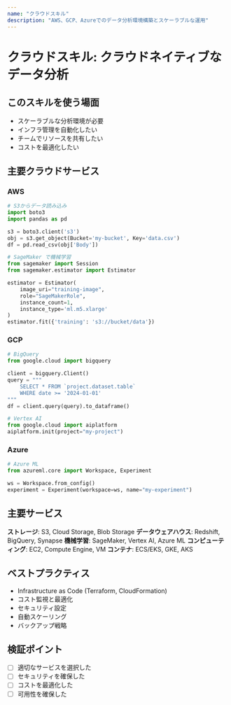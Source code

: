 ```yaml
---
name: "クラウドスキル"
description: "AWS、GCP、Azureでのデータ分析環境構築とスケーラブルな運用"
---
```


# クラウドスキル: クラウドネイティブなデータ分析

## このスキルを使う場面

- スケーラブルな分析環境が必要
- インフラ管理を自動化したい
- チームでリソースを共有したい
- コストを最適化したい

## 主要クラウドサービス

### AWS

```python
# S3からデータ読み込み
import boto3
import pandas as pd

s3 = boto3.client('s3')
obj = s3.get_object(Bucket='my-bucket', Key='data.csv')
df = pd.read_csv(obj['Body'])

# SageMaker で機械学習
from sagemaker import Session
from sagemaker.estimator import Estimator

estimator = Estimator(
    image_uri="training-image",
    role="SageMakerRole",
    instance_count=1,
    instance_type='ml.m5.xlarge'
)
estimator.fit({'training': 's3://bucket/data'})
```

### GCP

```python
# BigQuery
from google.cloud import bigquery

client = bigquery.Client()
query = """
    SELECT * FROM `project.dataset.table`
    WHERE date >= '2024-01-01'
"""
df = client.query(query).to_dataframe()

# Vertex AI
from google.cloud import aiplatform
aiplatform.init(project="my-project")
```

### Azure

```python
# Azure ML
from azureml.core import Workspace, Experiment

ws = Workspace.from_config()
experiment = Experiment(workspace=ws, name="my-experiment")
```

## 主要サービス

**ストレージ**: S3, Cloud Storage, Blob Storage
**データウェアハウス**: Redshift, BigQuery, Synapse
**機械学習**: SageMaker, Vertex AI, Azure ML
**コンピューティング**: EC2, Compute Engine, VM
**コンテナ**: ECS/EKS, GKE, AKS

## ベストプラクティス

- Infrastructure as Code (Terraform, CloudFormation)
- コスト監視と最適化
- セキュリティ設定
- 自動スケーリング
- バックアップ戦略

## 検証ポイント

- [ ] 適切なサービスを選択した
- [ ] セキュリティを確保した
- [ ] コストを最適化した
- [ ] 可用性を確保した
